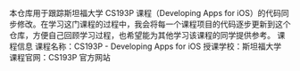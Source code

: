 本仓库用于跟踪斯坦福大学 CS193P 课程（Developing Apps for iOS）的代码同步修改。在学习这门课程的过程中，我会将每一个课程项目的代码逐步更新到这个仓库，方便自己回顾学习过程，也希望能为其他学习该课程的同学提供参考。
课程信息
课程名称：CS193P - Developing Apps for iOS
授课学校：斯坦福大学
课程官网：CS193P 官方网站

